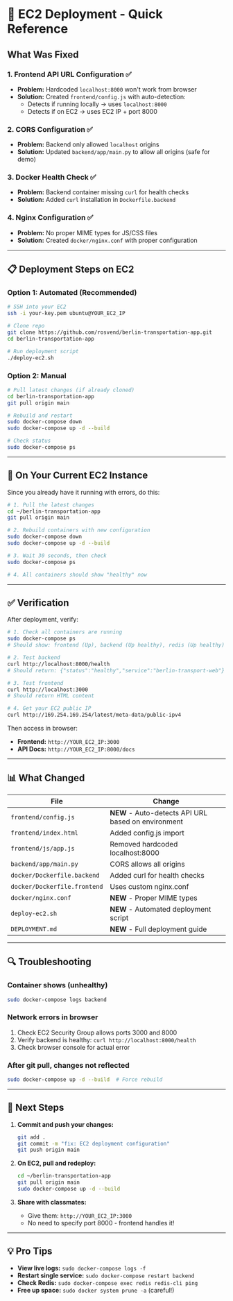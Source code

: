 # 🚀 EC2 Deployment - Quick Reference

## What Was Fixed

### 1. **Frontend API URL Configuration** ✅
- **Problem:** Hardcoded `localhost:8000` won't work from browser
- **Solution:** Created `frontend/config.js` with auto-detection:
  - Detects if running locally → uses `localhost:8000`
  - Detects if on EC2 → uses EC2 IP + port 8000

### 2. **CORS Configuration** ✅
- **Problem:** Backend only allowed `localhost` origins
- **Solution:** Updated `backend/app/main.py` to allow all origins (safe for demo)

### 3. **Docker Health Check** ✅
- **Problem:** Backend container missing `curl` for health checks
- **Solution:** Added `curl` installation in `Dockerfile.backend`

### 4. **Nginx Configuration** ✅
- **Problem:** No proper MIME types for JS/CSS files
- **Solution:** Created `docker/nginx.conf` with proper configuration

---

## 📋 Deployment Steps on EC2

### Option 1: Automated (Recommended)
```bash
# SSH into your EC2
ssh -i your-key.pem ubuntu@YOUR_EC2_IP

# Clone repo
git clone https://github.com/rosvend/berlin-transportation-app.git
cd berlin-transportation-app

# Run deployment script
./deploy-ec2.sh
```

### Option 2: Manual
```bash
# Pull latest changes (if already cloned)
cd berlin-transportation-app
git pull origin main

# Rebuild and restart
sudo docker-compose down
sudo docker-compose up -d --build

# Check status
sudo docker-compose ps
```

---

## 🔧 On Your Current EC2 Instance

Since you already have it running with errors, do this:

```bash
# 1. Pull the latest changes
cd ~/berlin-transportation-app
git pull origin main

# 2. Rebuild containers with new configuration
sudo docker-compose down
sudo docker-compose up -d --build

# 3. Wait 30 seconds, then check
sudo docker-compose ps

# 4. All containers should show "healthy" now
```

---

## ✅ Verification

After deployment, verify:

```bash
# 1. Check all containers are running
sudo docker-compose ps
# Should show: frontend (Up), backend (Up healthy), redis (Up healthy)

# 2. Test backend
curl http://localhost:8000/health
# Should return: {"status":"healthy","service":"berlin-transport-web"}

# 3. Test frontend
curl http://localhost:3000
# Should return HTML content

# 4. Get your EC2 public IP
curl http://169.254.169.254/latest/meta-data/public-ipv4
```

Then access in browser:
- **Frontend:** `http://YOUR_EC2_IP:3000`
- **API Docs:** `http://YOUR_EC2_IP:8000/docs`

---

## 📊 What Changed

| File | Change |
|------|--------|
| `frontend/config.js` | **NEW** - Auto-detects API URL based on environment |
| `frontend/index.html` | Added config.js import |
| `frontend/js/app.js` | Removed hardcoded localhost:8000 |
| `backend/app/main.py` | CORS allows all origins |
| `docker/Dockerfile.backend` | Added curl for health checks |
| `docker/Dockerfile.frontend` | Uses custom nginx.conf |
| `docker/nginx.conf` | **NEW** - Proper MIME types |
| `deploy-ec2.sh` | **NEW** - Automated deployment script |
| `DEPLOYMENT.md` | **NEW** - Full deployment guide |

---

## 🔍 Troubleshooting

### Container shows (unhealthy)
```bash
sudo docker-compose logs backend
```

### Network errors in browser
1. Check EC2 Security Group allows ports 3000 and 8000
2. Verify backend is healthy: `curl http://localhost:8000/health`
3. Check browser console for actual error

### After git pull, changes not reflected
```bash
sudo docker-compose up -d --build  # Force rebuild
```

---

## 🎯 Next Steps

1. **Commit and push your changes:**
   ```bash
   git add .
   git commit -m "fix: EC2 deployment configuration"
   git push origin main
   ```

2. **On EC2, pull and redeploy:**
   ```bash
   cd ~/berlin-transportation-app
   git pull origin main
   sudo docker-compose up -d --build
   ```

3. **Share with classmates:**
   - Give them: `http://YOUR_EC2_IP:3000`
   - No need to specify port 8000 - frontend handles it!

---

## 💡 Pro Tips

- **View live logs:** `sudo docker-compose logs -f`
- **Restart single service:** `sudo docker-compose restart backend`
- **Check Redis:** `sudo docker-compose exec redis redis-cli ping`
- **Free up space:** `sudo docker system prune -a` (careful!)
